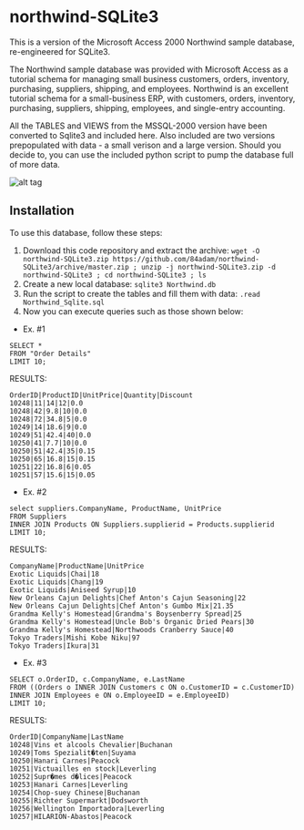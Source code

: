 # northwind-SQLite3

This is a version of the Microsoft Access 2000 Northwind sample database, re-engineered for SQLite3.

The Northwind sample database was provided with Microsoft Access as a tutorial schema for managing small business customers, orders, inventory, purchasing, suppliers, shipping, and employees. Northwind is an excellent tutorial schema for a small-business ERP, with customers, orders, inventory, purchasing, suppliers, shipping, employees, and single-entry accounting.

All the TABLES and VIEWS from the MSSQL-2000 version have been converted to Sqlite3 and included here. Also included are two versions prepopulated with data - a small verison and a large version. Should you decide to, you can use the included python script to pump the database full of more data.

![alt tag](https://raw.githubusercontent.com/jpwhite3/northwind-SQLite3/master/Northwind_ERD.png)

## Installation

To use this database, follow these steps:

1. Download this code repository and extract the archive: `wget -O northwind-SQLite3.zip https://github.com/84adam/northwind-SQLite3/archive/master.zip ; unzip -j northwind-SQLite3.zip -d northwind-SQLite3 ; cd northwind-SQLite3 ; ls`
2. Create a new local database: `sqlite3 Northwind.db`
3. Run the script to create the tables and fill them with data: `.read Northwind_Sqlite.sql`
4. Now you can execute queries such as those shown below:

- Ex. #1
```
SELECT *
FROM "Order Details"
LIMIT 10;
```

RESULTS:
```
OrderID|ProductID|UnitPrice|Quantity|Discount
10248|11|14|12|0.0
10248|42|9.8|10|0.0
10248|72|34.8|5|0.0
10249|14|18.6|9|0.0
10249|51|42.4|40|0.0
10250|41|7.7|10|0.0
10250|51|42.4|35|0.15
10250|65|16.8|15|0.15
10251|22|16.8|6|0.05
10251|57|15.6|15|0.05
```
  
- Ex. #2
```
select suppliers.CompanyName, ProductName, UnitPrice
FROM Suppliers
INNER JOIN Products ON Suppliers.supplierid = Products.supplierid
LIMIT 10;
```

RESULTS:
```
CompanyName|ProductName|UnitPrice
Exotic Liquids|Chai|18
Exotic Liquids|Chang|19
Exotic Liquids|Aniseed Syrup|10
New Orleans Cajun Delights|Chef Anton's Cajun Seasoning|22
New Orleans Cajun Delights|Chef Anton's Gumbo Mix|21.35
Grandma Kelly's Homestead|Grandma's Boysenberry Spread|25
Grandma Kelly's Homestead|Uncle Bob's Organic Dried Pears|30
Grandma Kelly's Homestead|Northwoods Cranberry Sauce|40
Tokyo Traders|Mishi Kobe Niku|97
Tokyo Traders|Ikura|31
```

- Ex. #3
```
SELECT o.OrderID, c.CompanyName, e.LastName
FROM ((Orders o INNER JOIN Customers c ON o.CustomerID = c.CustomerID)
INNER JOIN Employees e ON o.EmployeeID = e.EmployeeID)
LIMIT 10;
```

RESULTS:

```
OrderID|CompanyName|LastName
10248|Vins et alcools Chevalier|Buchanan
10249|Toms Spezialit�ten|Suyama
10250|Hanari Carnes|Peacock
10251|Victuailles en stock|Leverling
10252|Supr�mes d�lices|Peacock
10253|Hanari Carnes|Leverling
10254|Chop-suey Chinese|Buchanan
10255|Richter Supermarkt|Dodsworth
10256|Wellington Importadora|Leverling
10257|HILARION-Abastos|Peacock
```

